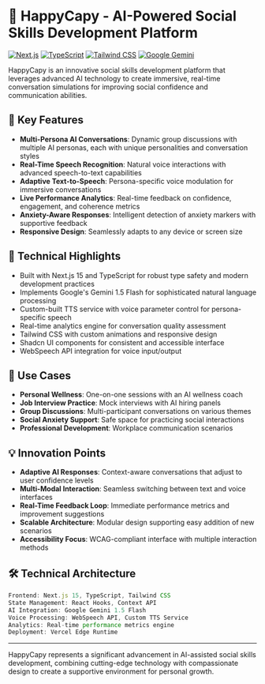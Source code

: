 # 🦫 HappyCapy - AI-Powered Social Skills Development Platform

[![Next.js](https://img.shields.io/badge/Next.js_15-black?style=flat&logo=next.js)](https://nextjs.org/)
[![TypeScript](https://img.shields.io/badge/TypeScript-blue?style=flat&logo=typescript)](https://www.typescriptlang.org/)
[![Tailwind CSS](https://img.shields.io/badge/Tailwind_CSS-38B2AC?style=flat&logo=tailwind-css&logoColor=white)](https://tailwindcss.com/)
[![Google Gemini](https://img.shields.io/badge/Google_Gemini-green?style=flat&logo=google&logoColor=white)](https://cloud.google.com/gemini)

HappyCapy is an innovative social skills development platform that leverages advanced AI technology to create immersive, real-time conversation simulations for improving social confidence and communication abilities.

## 🌟 Key Features

- **Multi-Persona AI Conversations**: Dynamic group discussions with multiple AI personas, each with unique personalities and conversation styles
- **Real-Time Speech Recognition**: Natural voice interactions with advanced speech-to-text capabilities
- **Adaptive Text-to-Speech**: Persona-specific voice modulation for immersive conversations
- **Live Performance Analytics**: Real-time feedback on confidence, engagement, and coherence metrics
- **Anxiety-Aware Responses**: Intelligent detection of anxiety markers with supportive feedback
- **Responsive Design**: Seamlessly adapts to any device or screen size

## 🚀 Technical Highlights

- Built with Next.js 15 and TypeScript for robust type safety and modern development practices
- Implements Google's Gemini 1.5 Flash for sophisticated natural language processing
- Custom-built TTS service with voice parameter control for persona-specific speech
- Real-time analytics engine for conversation quality assessment
- Tailwind CSS with custom animations and responsive design
- Shadcn UI components for consistent and accessible interface
- WebSpeech API integration for voice input/output

## 🎯 Use Cases

- **Personal Wellness**: One-on-one sessions with an AI wellness coach
- **Job Interview Practice**: Mock interviews with AI hiring panels
- **Group Discussions**: Multi-participant conversations on various themes
- **Social Anxiety Support**: Safe space for practicing social interactions
- **Professional Development**: Workplace communication scenarios

## 💡 Innovation Points

- **Adaptive AI Responses**: Context-aware conversations that adjust to user confidence levels
- **Multi-Modal Interaction**: Seamless switching between text and voice interfaces
- **Real-Time Feedback Loop**: Immediate performance metrics and improvement suggestions
- **Scalable Architecture**: Modular design supporting easy addition of new scenarios
- **Accessibility Focus**: WCAG-compliant interface with multiple interaction methods

## 🛠 Technical Architecture

```typescript
Frontend: Next.js 15, TypeScript, Tailwind CSS
State Management: React Hooks, Context API
AI Integration: Google Gemini 1.5 Flash
Voice Processing: WebSpeech API, Custom TTS Service
Analytics: Real-time performance metrics engine
Deployment: Vercel Edge Runtime
```

---

HappyCapy represents a significant advancement in AI-assisted social skills development, combining cutting-edge technology with compassionate design to create a supportive environment for personal growth.

